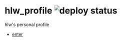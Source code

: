 # hlw_profile ![deploy status](https://github.com/hlwhl/hlwhl.github.io/actions/workflows/deploy.yml/badge.svg)

hlw's personal profile 

- [enter](https://hlwhl.github.io)
